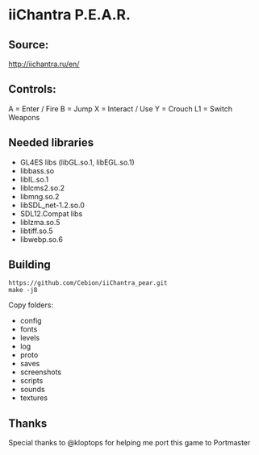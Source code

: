 # iiChantra P.E.A.R.

## Source: 

http://iichantra.ru/en/

## Controls:

A			= Enter / Fire
B			= Jump
X			= Interact / Use
Y			= Crouch
L1			= Switch Weapons

## Needed libraries

- GL4ES libs (libGL.so.1, libEGL.so.1)
- libbass.so
- libIL.so.1
- liblcms2.so.2
- libmng.so.2
- libSDL_net-1.2.so.0
- SDL12.Compat libs
- liblzma.so.5
- libtiff.so.5
- libwebp.so.6
 
## Building

```
https://github.com/Cebion/iiChantra_pear.git
make -j8
```
Copy folders:
- config
- fonts
- levels
- log
- proto 
- saves
- screenshots
- scripts
- sounds
- textures

## Thanks
Special thanks to @kloptops for helping me port this game to Portmaster

